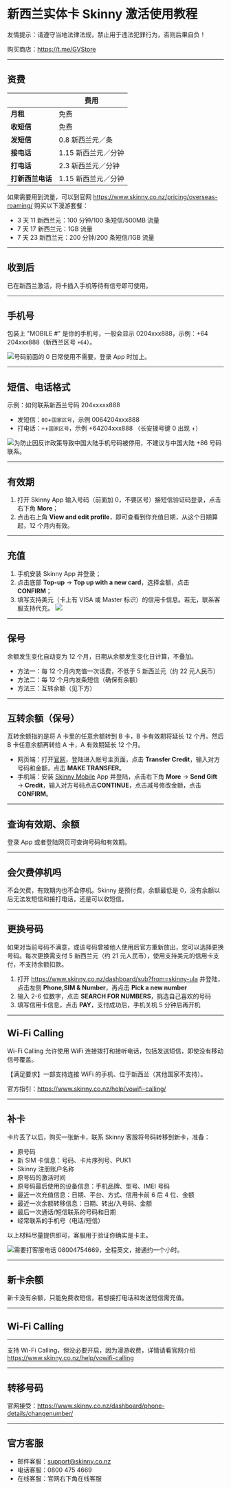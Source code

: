 # 新西兰实体卡 Skinny 激活使用教程

友情提示：请遵守当地法律法规，禁止用于违法犯罪行为，否则后果自负！

购买商店：<https://t.me/GVStore>

---

## 资费

|  | 费用 |  
|---|---|
| **月租** | 免费 |  
| **收短信** | 免费 |
| **发短信** | 0.8 新西兰元／条 |
|  **接电话**| 1.15 新西兰元／分钟 |
| **打电话** | 2.3 新西兰元／分钟 |
| **打新西兰电话** | 1.15 新西兰元／分钟 |

如果需要用到流量，可以到官网 https://www.skinny.co.nz/pricing/overseas-roaming/ 购买以下漫游套餐：

- 3 天 11 新西兰元：100 分钟/100 条短信/500MB 流量  
- 7 天 17 新西兰元：1GB 流量
- 7 天 23 新西兰元：200 分钟/200 条短信/1GB 流量

---

## 收到后

已在新西兰激活，将卡插入手机等待有信号即可使用。

---

## 手机号

包装上 "MOBILE #" 是你的手机号，一般会显示 0204xxx888，示例：+64 204xxx888（新西兰区号 `+64`）。

![](https://img.shields.io/badge/%E6%B3%A8%E6%84%8F%E4%BA%8B%E9%A1%B9%20-%20?color=D0112B)号码前面的 0 日常使用不需要，登录 App 时加上。

---

## 短信、电话格式

示例：如何联系新西兰号码 204xxxxx888
- 发短信：`00`+`国家区号`，示例 0064204xxx888
- 打电话：`+`+`国家区号`，示例 +64204xxx888 （长安拨号键 0 出现 +）

![](https://img.shields.io/badge/%E6%B3%A8%E6%84%8F%E4%BA%8B%E9%A1%B9%20-%20?color=D0112B)为防止因反诈政策导致中国大陆手机号码被停用，不建议与中国大陆 +86 号码联系。

---

## 有效期

1. 打开 Skinny App 输入号码（前面加 0，不要区号）接短信验证码登录，点击右下角 **More**；
2. 点击右上角 **View and edit profile**，即可查看到你充值日期，从这个日期算起，12 个月内有效。

---

## 充值

1. 手机安装 Skinny App 并登录；
2. 点击底部 **Top-up** → **Top up with a new card**，选择金额，点击 **CONFIRM**；
3. 填写支持美元（卡上有 VISA 或 Master 标识）的信用卡信息。若无，联系客服支持代充。
![](https://i.imgur.com/0f585rc.jpg)

---

## 保号

余额发生变化自动变为 12 个月，日期从余额发生变化日计算，不叠加。

- 方法一：每 12 个月内充值一次话费，不低于 5 新西兰元（约 22 元人民币）
- 方法二：每 12 个月内发条短信（确保有余额）
- 方法三：互转余额（见下方）

---

## 互转余额（保号）

互转余额指的是将 A 卡里的任意余额转到 B 卡，B 卡有效期将延长 12 个月。然后 B 卡任意余额再转给 A 卡，A 有效期延长 12 个月。

- 网页端：打开[官网](https://www.skinny.co.nz)，登陆进入帐号主页面，点击 **Transfer Credit**，输入对方号码和金额，点击 **MAKE TRANSFER**。  
- 手机端：安装 [Skinny Mobile](https://apps.apple.com/cn/app/skinny-mobile/id926099138) App 并登陆，点击右下角 **More** → **Send Gift** → **Credit**，输入对方号码点击**CONTINUE**，点击减号修改金额，点击 **CONFIRM**。 

---

## 查询有效期、余额
登录 App 或者登陆网页可查询号码和有效期。

---

## 会欠费停机吗
不会欠费，有效期内也不会停机。Skinny 是预付费，余额最低是 0，没有余额以后无法发短信和接打电话，还是可以收短信。

---

## 更换号码

如果对当前号码不满意，或该号码曾被他人使用后官方重新放出，您可以选择更换号码。每次更换需支付 5 新西兰元（约 21 元人民币），使用支持美元的信用卡支付，不支持余额扣款。

1. 打开 https://www.skinny.co.nz/dashboard/sub?from=skinny-ula 并登陆，点击左侧 **Phone,SIM & Number**，再点击 **Pick a new number**
2. 输入 2-6 位数字，点击 **SEARCH FOR NUMBERS**，挑选自己喜欢的号码
3. 填写信用卡信息，点击 **PAY**，支付成功后，手机关机 5 分钟后再开机

---

## Wi-Fi Calling

Wi-Fi Calling 允许使用 WiFi 连接拨打和接听电话，包括发送短信，即使没有移动信号覆盖。

【满足要求】一部支持连接 WiFi 的手机、位于新西兰（其他国家不支持）。

官方指引：<https://www.skinny.co.nz/help/vowifi-calling/>

---

## 补卡

卡片丢了以后，购买一张新卡，联系 Skinny 客服将号码转移到新卡，准备：

- 原号码
- 新 SIM 卡信息：号码、卡片序列号、PUK1
- Skinny 注册账户名称
- 原号码的激活时间
- 原号码最后使用的设备信息：手机品牌、型号、IMEI 号码
- 最近一次充值信息：日期、平台、方式、信用卡前 6 后 4 位、金额
- 最近一次余额转移信息：日期、转出/入号码、金额
- 最后一次通话/短信联系的号码和日期
- 经常联系的手机号（电话/短信）

以上材料尽量提供即可，客服用于验证你确实是卡主。

![](https://img.shields.io/badge/%E6%B3%A8%E6%84%8F%E4%BA%8B%E9%A1%B9%20-%20?color=D0112B)需要打客服电话 08004754669，全程英文，接通约一个小时。

---

## 新卡余额

新卡没有余额，只能免费收短信，若想接打电话和发送短信需充值。

---

## Wi-Fi Calling

---

支持 Wi-Fi Calling，但没必要开启，因为漫游收费，详情请看官网介绍 https://www.skinny.co.nz/help/vowifi-calling

---

## 转移号码

官网接受：https://www.skinny.co.nz/dashboard/phone-details/changenumber/

---

## 官方客服
- 邮件客服：<support@skinny.co.nz>
- 电话客服：0800 475 4669
- 在线客服：官网右下角在线客服
